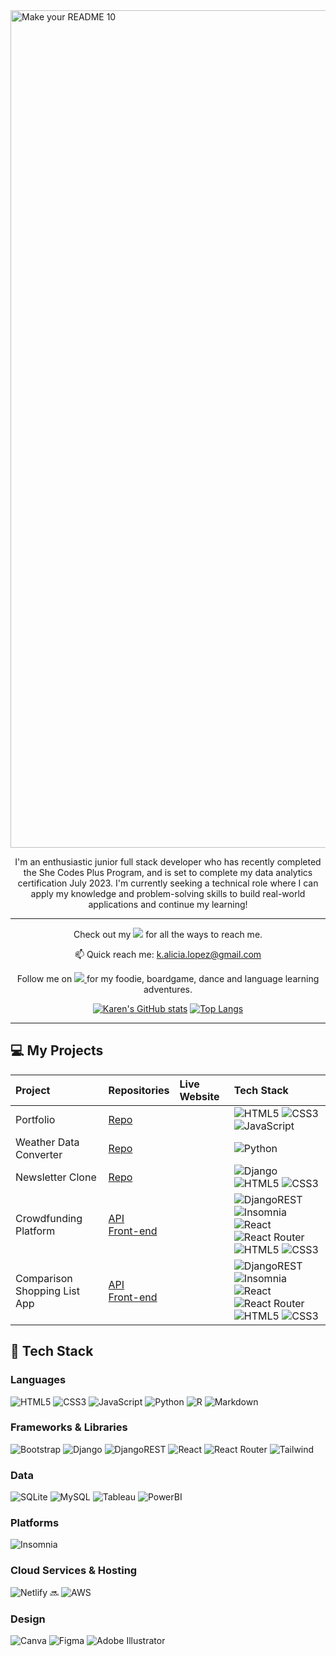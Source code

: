 <img width="1340" alt="Make your README 10" src="https://user-images.githubusercontent.com/104682798/236136171-4852106e-8481-452a-9f7f-ca10849a4444.png">

<p align='center'>
I'm an enthusiastic junior full stack developer who has recently completed the She Codes Plus Program, and is set to complete my data analytics certification July 2023. I'm currently seeking a technical role where I can apply my knowledge and problem-solving skills to build real-world applications and continue my learning! 
</p>

---

<p align='center'>
  Check out my <a href=http://www.linktr.ee/kalicialopez">
    <img src="https://img.shields.io/badge/linktree-39E09B?style=for-the-badge&logo=linktree&logoColor=white" target="_blank" /></a> for all the ways to reach me.
</p>
    <p align='center'>
  📫 Quick reach me: <a href='mailto:k.alicia.lopez@gmail.com'>k.alicia.lopez@gmail.com</a>
</p>
    
<p align='center'>
    Follow me on 
    <a href="https://instagram.com/kalicialopez" target="_blank">
    <img src="https://img.shields.io/badge/instagram-%23E4405F.svg?&style=for-the-badge&logo=instagram&logoColor=white" />        
  </a>for my foodie, boardgame, dance and language learning adventures.
</p>

<div align='center'>
<!--     <a href="#"><img src="https://github-readme-stats.vercel.app/api?username=kalicialopez&show_icons=true&count_private=true&theme=dark&hide=stars,issues" width="350"></a><img src="https://github-readme-stats.vercel.app/api/top-langs/?username=kalicialopez&layout=compact)](https://github.com/kalicialopez/github-readme-stats)" />  -->
    
[![Karen's GitHub stats](https://github-readme-stats.vercel.app/api?username=kalicialopez&show_icons=true&count_private=true&theme=dark&hide=stars,issues)](https://github.com/mariapetra/github-readme-stats) [![Top Langs](https://github-readme-stats.vercel.app/api/top-langs/?username=kalicialopez&layout=compact)](https://github.com/kalicialopez/github-readme-stats)
</div>
    
---
## :computer: My Projects

| Project                     | Repositories    | Live Website  | Tech Stack    |
| :-------------------------- |:----------------| :-------------| :-------------|
| Portfolio                   | <a href="https://github.com/kalicialopez/portfolio.github.io" target="_blank">Repo</a>   |          | ![HTML5](https://img.shields.io/badge/html5-%23E34F26.svg?style=flat&logo=html5&logoColor=white) ![CSS3](https://img.shields.io/badge/css3-%231572B6.svg?style=flat&logo=css3&logoColor=white) ![JavaScript](https://img.shields.io/badge/javascript-%23323330.svg?style=flat&logo=javascript&logoColor=%23F7DF1E)
| Weather Data Converter      | <a href="https://github.com/kalicialopez/she-codes-python-weather-project-kalicialopez" target="_blank">Repo</a>  |           | ![Python](https://img.shields.io/badge/python-3670A0?style=flat&logo=python&logoColor=ffdd54)
| Newsletter Clone            | <a href="https://github.com/kalicialopez/she-codes-django-news-project-kalicialopez" target="_blank">Repo</a>        |             | ![Django](https://img.shields.io/badge/django-%23092E20.svg?style=flat&logo=django&logoColor=white) ![HTML5](https://img.shields.io/badge/html5-%23E34F26.svg?style=flat&logo=html5&logoColor=white) ![CSS3](https://img.shields.io/badge/css3-%231572B6.svg?style=flat&logo=css3&logoColor=white)
| Crowdfunding Platform       | <a href="https://github.com/kalicialopez/she-codes-crowdfunding-api-project-kalicialopez" target="_blank">API</a><br/> <a href="https://github.com/kalicialopez/crowdfunding" target="_blank">Front-end</a>               |               | ![DjangoREST](https://img.shields.io/badge/DJANGO-REST-ff1709?style=flat&logo=django&logoColor=white&color=ff1709&labelColor=gray) ![Insomnia](https://img.shields.io/badge/Insomnia-black?style=flat&logo=insomnia&logoColor=5849BE) <br/> ![React](https://img.shields.io/badge/react-%2320232a.svg?style=flat&logo=react&logoColor=%2361DAFB) ![React Router](https://img.shields.io/badge/React_Router-CA4245?style=flat&logo=react-router&logoColor=white) ![HTML5](https://img.shields.io/badge/html5-%23E34F26.svg?style=flat&logo=html5&logoColor=white) ![CSS3](https://img.shields.io/badge/css3-%231572B6.svg?style=flat&logo=css3&logoColor=white)
| Comparison Shopping List App| <a href="https://github.com/SheCodesAus/django_unchained_group_2023_backend" target="_blank">API</a> <br/> <a href="https://github.com/SheCodesAus/django_unchained_group_2023_frontend" target="_blank">Front-end</a>  |            | ![DjangoREST](https://img.shields.io/badge/DJANGO-REST-ff1709?style=flat&logo=django&logoColor=white&color=ff1709&labelColor=gray) ![Insomnia](https://img.shields.io/badge/Insomnia-black?style=flat&logo=insomnia&logoColor=5849BE) <br/> ![React](https://img.shields.io/badge/react-%2320232a.svg?style=flat&logo=react&logoColor=%2361DAFB) ![React Router](https://img.shields.io/badge/React_Router-CA4245?style=flat&logo=react-router&logoColor=white) ![HTML5](https://img.shields.io/badge/html5-%23E34F26.svg?style=flat&logo=html5&logoColor=white) ![CSS3](https://img.shields.io/badge/css3-%231572B6.svg?style=flat&logo=css3&logoColor=white)

    
    
## :wrench: Tech Stack
### Languages
![HTML5](https://img.shields.io/badge/HTML5-E34F26?style=for-the-badge&logo=html5&logoColor=white) ![CSS3](https://img.shields.io/badge/CSS3-1572B6?style=for-the-badge&logo=css3&logoColor=white) ![JavaScript](https://img.shields.io/badge/JavaScript-323330?style=for-the-badge&logo=javascript&logoColor=F7DF1E) ![Python](https://img.shields.io/badge/Python-FFD43B?style=for-the-badge&logo=python&logoColor=blue) ![R](https://img.shields.io/badge/R-276DC3?style=for-the-badge&logo=r&logoColor=white) ![Markdown](https://img.shields.io/badge/Markdown-000000?style=for-the-badge&logo=markdown&logoColor=white)


### Frameworks & Libraries
![Bootstrap](https://img.shields.io/badge/Bootstrap-563D7C?style=for-the-badge&logo=bootstrap&logoColor=white) ![Django](https://img.shields.io/badge/Django-092E20?style=for-the-badge&logo=django&logoColor=green) ![DjangoREST](https://img.shields.io/badge/django%20rest-ff1709?style=for-the-badge&logo=django&logoColor=white) ![React](https://img.shields.io/badge/React-20232A?style=for-the-badge&logo=react&logoColor=61DAFB) ![React Router](https://img.shields.io/badge/React_Router-CA4245?style=for-the-badge&logo=react-router&logoColor=white) ![Tailwind](https://img.shields.io/badge/Tailwind_CSS-38B2AC?style=for-the-badge&logo=tailwind-css&logoColor=white)

### Data
![SQLite](https://img.shields.io/badge/SQLite-07405E?style=for-the-badge&logo=sqlite&logoColor=white) ![MySQL](https://img.shields.io/badge/MySQL-005C84?style=for-the-badge&logo=mysql&logoColor=white) ![Tableau](https://img.shields.io/badge/Tableau-E97627?style=for-the-badge&logo=Tableau&logoColor=white) ![PowerBI](https://img.shields.io/badge/PowerBI-F2C811?style=for-the-badge&logo=Power%20BI&logoColor=white)

### Platforms
![Insomnia](https://img.shields.io/badge/Insomnia-5849be?style=for-the-badge&logo=Insomnia&logoColor=white) 
    
### Cloud Services & Hosting
![Netlify](https://img.shields.io/badge/Netlify-00C7B7?style=for-the-badge&logo=netlify&logoColor=white) :soon: ![AWS](https://img.shields.io/badge/Amazon_AWS-FF9900?style=for-the-badge&logo=amazonaws&logoColor=white)

    
### Design
![Canva](https://img.shields.io/badge/Canva-%2300C4CC.svg?&style=for-the-badge&logo=Canva&logoColor=white) ![Figma](https://img.shields.io/badge/Figma-F24E1E?style=for-the-badge&logo=figma&logoColor=white) ![Adobe Illustrator](	https://img.shields.io/badge/Adobe%20Illustrator-FF9A00?style=for-the-badge&logo=adobe%20illustrator&logoColor=white)
    
    

<!--### Hi there 👋


**kalicialopez/kalicialopez** is a ✨ _special_ ✨ repository because its `README.md` (this file) appears on your GitHub profile.

Here are some ideas to get you started:

- 🔭 I’m currently working on ...
- 🌱 I’m currently learning ...
- 👯 I’m looking to collaborate on ...
- 🤔 I’m looking for help with ...
- 💬 Ask me about ...
- 📫 How to reach me: ...
- 😄 Pronouns: ...
- ⚡ Fun fact: ...
-->
